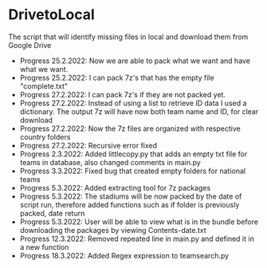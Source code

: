 # DrivetoLocal
The script that will identify missing files in local and download them from Google Drive
<ul>
  <li>Progress 25.2.2022: Now we are able to pack what we want and have what we want.</li>
  <li>Progress 25.2.2022: I can pack 7z's that has the empty file "complete.txt"</li>
  <li>Progress 27.2.2022: I can pack 7z's if they are not packed yet.</li>
  <li>Progress 27.2.2022: Instead of using a list to retrieve ID data I used a dictionary. The output 7z will have now both team name and ID, for clear download</li>
  <li>Progress 27.2.2022: Now the 7z files are organized with respective country folders</li>
  <li>Progress 27.2.2022: Recursive error fixed</li>
  <li>Progress 2.3.2022: Added littlecopy.py that adds an empty txt file for teams in database, also changed comments in main.py</li>
  <li>Progress 3.3.2022: Fixed bug that created empty folders for national teams</li>
  <li>Progress 5.3.2022: Added extracting tool for 7z packages</li>
  <li>Progress 5.3.2022: The stadiums will be now packed by the date of script run, therefore added functions such as if folder is previously packed, date return</li>
  <li>Progress 5.3.2022: User will be able to view what is in the bundle before downloading the packages by viewing Contents-date.txt</li>
  <li>Progress 12.3.2022: Removed repeated line in main.py and defined it in a new function</li>
  <li>Progress 18.3.2022: Added Regex expression to teamsearch.py</li>
</ul>
